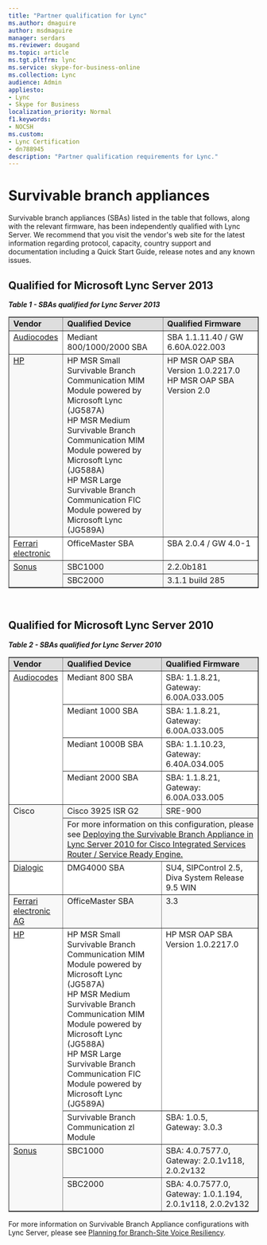 ```yaml
---
title: "Partner qualification for Lync"
ms.author: dmaguire
author: msdmaguire
manager: serdars
ms.reviewer: dougand
ms.topic: article
ms.tgt.pltfrm: lync
ms.service: skype-for-business-online
ms.collection: Lync
audience: Admin
appliesto:
- Lync
- Skype for Business
localization_priority: Normal
f1.keywords:
- NOCSH
ms.custom:
- Lync Certification
- dn788945
description: "Partner qualification requirements for Lync."
---
```


# Survivable branch appliances

Survivable branch appliances (SBAs) listed in the table that follows, along with the relevant firmware, has been independently qualified with Lync Server. We recommend that you visit the vendor's web site for the latest information regarding protocol, capacity, country support and documentation including a Quick Start Guide, release notes and any known issues.

## Qualified for Microsoft Lync Server 2013

***Table 1 - SBAs qualified for Lync Server 2013***
<table border="1" cellpadding="5" cellspacing="" class="grid" style="border-collapse:collapse;background-color:white;" width="100%" xmlns="http://www.w3.org/1999/xhtml">
	<colgroup>
		<col width="115" />
		<col width="500" />
		<col width="480" />
	</colgroup>
	<tr align="left" bgcolor="#DEDEDE" valign="top">
		<td><strong>Vendor</strong></td>
		<td><strong>Qualified Device</strong></td>
		<td><strong>Qualified Firmware</strong></td>
	</tr>
	<tr align="left" valign="top">
		<td><a href="https://www.audiocodes.com/SBA">Audiocodes</a></td>
		<td>Mediant 800/1000/2000 SBA</td>
		<td>SBA 1.1.11.40 / GW 6.60A.022.003</td>
	</tr>
	<tr align="left" bgcolor="#F8F8F8" valign="top">
		<td><a href="http://h17007.www1.hp.com/us/en/networking/solutions/allianceone/lync.aspx#.U6LA-HlOVaQ">HP</a></td>
		<td>HP MSR Small Survivable Branch Communication MIM Module powered by Microsoft Lync (JG587A) <br />HP MSR Medium Survivable Branch Communication MIM Module powered by Microsoft Lync (JG588A) <br />HP MSR Large Survivable Branch Communication FIC Module powered by Microsoft Lync (JG589A)</td>
		<td>HP MSR OAP SBA Version 1.0.2217.0<br />HP MSR OAP SBA Version 2.0</td>
	</tr>
	<tr align="left" valign="top">
		<td><a href="http://www.ferrari-electronic.com/en/products/uc-hardware/survivable-branch-appliance.html">Ferrari electronic</a></td>
		<td>OfficeMaster SBA</td>
		<td>SBA 2.0.4 / GW 4.0-1</td>
	</tr>
	<tr align="left" bgcolor="#F8F8F8" valign="top">
		<td rowspan="2"><a href="https://www.sonus.net/solutions/enterprises/microsoft-lync">Sonus</a></td>
		<td>SBC1000</td>
		<td>2.2.0b181</td>
	</tr>
	<tr align="left" bgcolor="#F8F8F8" valign="top">
		<td>SBC2000</td>
		<td>3.1.1 build 285</td>
	</tr>
</table><br/>

## Qualified for Microsoft Lync Server 2010

***Table 2 - SBAs qualified for Lync Server 2010***
<table border="1" cellpadding="5" cellspacing="" class="grid" style="border-collapse:collapse;background-color:white;" width="100%" xmlns="http://www.w3.org/1999/xhtml">
	<colgroup>
		<col width="115" />
		<col width="500" />
		<col width="480" />
	</colgroup>
	<tr align="left" bgcolor="#DEDEDE" valign="top">
		<td><strong>Vendor</strong></td>
		<td><strong>Qualified Device</strong></td>
		<td><strong>Qualified Firmware</strong></td>
	</tr>
	<tr align="left" valign="top">
		<td rowspan="4"><a href="https://www.audiocodes.com/microsoft">Audiocodes</a></td>
		<td>Mediant 800 SBA</td>
		<td>SBA: 1.1.8.21,<br />Gateway: 6.00A.033.005</td>
	</tr>
	<tr align="left" valign="top">
		<td>Mediant 1000 SBA</td>
		<td>SBA: 1.1.8.21,<br />Gateway: 6.00A.033.005</td>
	</tr>
	<tr align="left" valign="top">
		<td>Mediant 1000B SBA</td>
		<td>SBA: 1.1.10.23,<br />Gateway: 6.40A.034.005</td>
	</tr>
	<tr align="left" valign="top">
		<td>Mediant 2000 SBA</td>
		<td>SBA: 1.1.8.21,<br />Gateway: 6.00A.033.005</td>
	</tr>
	<tr align="left" bgcolor="#F8F8F8" valign="top">
		<td rowspan="3">Cisco</td>
		<td>Cisco 3925 ISR G2</td>
		<td>SRE-900</td>
	</tr>
	<tr>
		<td colspan="2" style="line-height:0;font-size:0;display:none;"> </td>
	</tr>
	<tr align="left" bgcolor="#F8F8F8" valign="top">
		<td colspan="2">For more information on this configuration, please see <a href="https://www.microsoft.com/download/confirmation.aspx?id=28555">Deploying the Survivable Branch Appliance in Lync Server 2010 for Cisco Integrated Services Router / Service Ready Engine.</a></td>
	</tr>
	<tr align="left" valign="top">
		<td><a href="https://www.dialogic.com/solutions">Dialogic</a></td>
		<td>DMG4000 SBA</td>
		<td>SU4, SIPControl 2.5, <br />Diva System Release 9.5 WIN</td>
	</tr>
	<tr align="left" bgcolor="#F8F8F8" valign="top">
		<td><a href="http://www.mediagateway.de/">Ferrari electronic AG</a></td>
		<td>OfficeMaster SBA</td>
		<td>3.3</td>
	</tr>
	<tr align="left" valign="top">
		<td rowspan="2"><a href="http://h17007.www1.hp.com/us/en/networking/index.aspx#.U6LBUHlOVaQ">HP</a></td>
		<td>HP MSR Small Survivable Branch Communication MIM Module powered by Microsoft Lync (JG587A)<br />HP MSR Medium Survivable Branch Communication MIM Module powered by Microsoft Lync (JG588A)<br />HP MSR Large Survivable Branch Communication FIC Module powered by Microsoft Lync (JG589A)</td>
		<td>HP MSR OAP SBA Version 1.0.2217.0</td>
	</tr>
	<tr align="left" valign="top">
		<td>Survivable Branch Communication zl Module</td>
		<td>SBA: 1.0.5,<br />Gateway: 3.0.3</td>
	</tr>
	<tr align="left" bgcolor="#F8F8F8" valign="top">
		<td rowspan="2"><a href="https://www.sonus.net/solutions/enterprises/microsoft-lync">Sonus</a></td>
		<td>SBC1000</td>
		<td>SBA: 4.0.7577.0, <br />Gateway: 2.0.1v118, 2.0.2v132</td>
	</tr>
	<tr align="left" bgcolor="#F8F8F8" valign="top">
		<td>SBC2000</td>
		<td>SBA: 4.0.7577.0, <br />Gateway: 1.0.1.194, 2.0.1v118, 2.0.2v132</td>
	</tr>
</table>

For more information on Survivable Branch Appliance configurations with Lync Server, please see <a href="/previous-versions/office/lync-server-2013/lync-server-2013-planning-for-branch-site-voice-resiliency">Planning for Branch-Site Voice Resiliency</a>.<!-- 2013 content yet to migrate  -->
